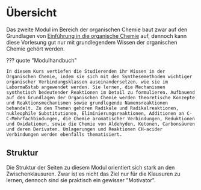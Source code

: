 # Übersicht
Das zweite Modul im Bereich der organischen Chemie baut zwar auf den Grundlagen von [Einführung in die organische Chemie](../Einführung%20in%20die%20organische%20Chemie/index.md) auf, dennoch kann diese Vorlesung gut nur mit grundlegendem Wissen der organischen Chemie gehört werden.

??? quote "Modulhandbuch"

    In diesem Kurs vertiefen die Studierenden ihr Wissen in der Organischen Chemie, indem sie sich mit den Synthesemethoden wichtiger organischer Verbindungsklassen auseinandersetzen, wie sie im Labormaßstab angewendet werden. Sie lernen, die Mechanismen synthetisch bedeutender Reaktionen im Detail zu formulieren. Aufbauend auf den Grundlagen der Organischen Chemie werden theoretische Konzepte und Reaktionsmechanismen sowie grundlegende Namensreaktionen behandelt. Zu den Themen gehören Radikale und Radikalreaktionen, nukleophile Substitutionen, Eliminierungsreaktionen, Additionen an C-C-Mehrfachbindungen, die Chemie aromatischer Verbindungen, Reduktionen und Oxidationen, sowie die Chemie von Aldehyden, Ketonen, Carbonsäuren und deren Derivaten. Umlagerungen und Reaktionen CH-acider Verbindungen werden ebenfalls thematisiert.

## Struktur
Die Struktur der Seiten zu diesem Modul orientiert sich stark an den Zwischenklausuren. Zwar ist es nicht das Ziel nur für die Klausuren zu lernen, dennoch sind sie praktisch ein gewisser "Motivator".


